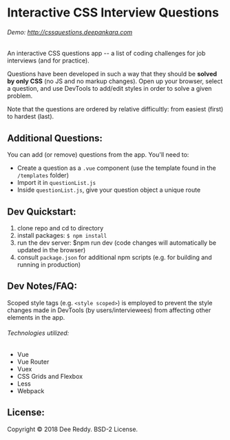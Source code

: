 # Interactive CSS Interview Questions
###### Demo: http://cssquestions.deepankara.com
An interactive CSS questions app -- a list of coding challenges for job interviews (and for practice).

Questions have been developed in such a way that they should be **solved by only CSS** (no JS and no markup changes).
Open up your browser, select a question, and use DevTools to add/edit styles in order to solve a given problem.

Note that the questions are ordered by relative difficultly: from easiest (first) to hardest (last).


## Additional Questions:
You can add (or remove) questions from the app.
You'll need to:
- Create a question as a `.vue` component (use the template found in the `/templates` folder)
- Import it in `questionList.js`
- Inside `questionList.js`, give your question object a unique route


## Dev Quickstart:
1. clone repo and cd to directory
2. install packages: `$ npm install`
3. run the dev server: $npm run dev (code changes will automatically be updated in the browser)
4. consult `package.json` for additional npm scripts (e.g. for building and running in production)


## Dev Notes/FAQ:
Scoped style tags (e.g. `<style scoped>`) is employed to prevent the style changes made in DevTools (by users/interviewees) from affecting other elements in the app.

###### Technologies utilized:
- Vue
- Vue Router
- Vuex
- CSS Grids and Flexbox
- Less
- Webpack 


## License:
Copyright © 2018 Dee Reddy. BSD-2 License.
